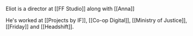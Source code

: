 Eliot is a director at [[FF Studio]] along with [[Anna]]

He's worked at [[Projects by IF]], [[Co-op Digital]], [[Ministry of Justice]], [[Friday]] and [[Headshift]].
